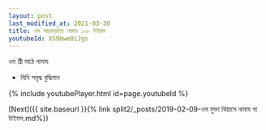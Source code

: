 ```yaml
---
layout: post
last_modified_at: 2021-03-30
title: ওম সারভাড়ায়ে নামায ১০৮ টাইমস
youtubeId: XS9bweBi2gs
---
```

 
 
 ওম শ্রী মাঠে নামায  
 
 -  যিনি সমৃদ্ধ বুদ্ধিমান 
 
  
 
  
 
 
 
 
 
 


{% include youtubePlayer.html id=page.youtubeId %}
 
[Next]({{ site.baseurl }}{% link  split2/_posts/2019-02-09-ওম মুক্তা থিয়াসে নামায গা টাইমস.md%})
 
